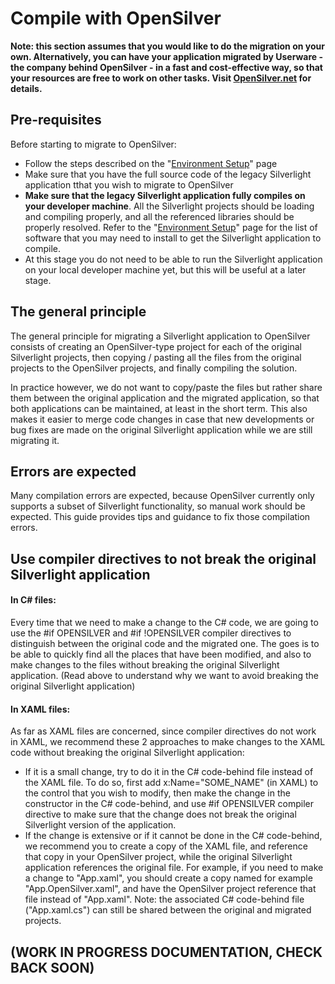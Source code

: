 ﻿# Compile with OpenSilver

**Note: this section assumes that you would like to do the migration on your own. Alternatively, you can have your application migrated by Userware - the company behind OpenSilver - in a fast and cost-effective way, so that your resources are free to work on other tasks. Visit [OpenSilver.net](https://opensilver.net) for details.**

## Pre-requisites

Before starting to migrate to OpenSilver:
- Follow the steps described on the "[Environment Setup](environment-setup.md)" page
- Make sure that you have the full source code of the legacy Silverlight application tthat you wish to migrate to OpenSilver
- **Make sure that the legacy Silverlight application fully compiles on your developer machine**. All the Silverlight projects should be loading and compiling properly, and all the referenced libraries should be properly resolved. Refer to the "[Environment Setup](environment-setup.md)" page for the list of software that you may need to install to get the Silverlight application to compile.
- At this stage you do not need to be able to run the Silverlight application on your local developer machine yet, but this will be useful at a later stage.


## The general principle

The general principle for migrating a Silverlight application to OpenSilver consists of creating an OpenSilver-type project for each of the original Silverlight projects, then copying / pasting all the files from the original projects to the OpenSilver projects, and finally compiling the solution.

In practice however, we do not want to copy/paste the files but rather share them between the original application and the migrated application, so that both applications can be maintained, at least in the short term. This also makes it easier to merge code changes in case that new developments or bug fixes are made on the original Silverlight application while we are still migrating it.

## Errors are expected

Many compilation errors are expected, because OpenSilver currently only supports a subset of Silverlight functionality, so manual work should be expected. This guide provides tips and guidance to fix those compilation errors.

## Use compiler directives to not break the original Silverlight application

#### In C# files:

Every time that we need to make a change to the C# code, we are going to use the #if OPENSILVER and #if !OPENSILVER compiler directives to distinguish between the original code and the migrated one. The goes is to be able to quickly find all the places that have been modified, and also to make changes to the files without breaking the original Silverlight application. (Read above to understand why we want to avoid breaking the original Silverlight application)

#### In XAML files:

As far as XAML files are concerned, since compiler directives do not work in XAML, we recommend these 2 approaches to make changes to the XAML code without breaking the original Silverlight application:
- If it is a small change, try to do it in the C# code-behind file instead of the XAML file. To do so, first add x:Name="SOME_NAME" (in XAML) to the control that you wish to modify, then make the change in the constructor in the C# code-behind, and use #if OPENSILVER compiler directive to make sure that the change does not break the original Silverlight version of the application.
- If the change is extensive or if it cannot be done in the C# code-behind, we recommend you to create a copy of the XAML file, and reference that copy in your OpenSilver project, while the original Silverlight application references the original file. For example, if you need to make a change to "App.xaml", you should create a copy named for example "App.OpenSilver.xaml", and have the OpenSilver project  reference that file instead of "App.xaml". Note: the associated C# code-behind file ("App.xaml.cs") can still be shared between the original and migrated projects.

## (WORK IN PROGRESS DOCUMENTATION, CHECK BACK SOON)